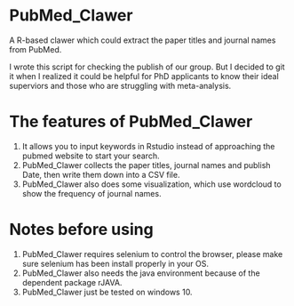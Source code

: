 # PubMed_Clawer
A R-based clawer which could extract the paper titles and journal names from PubMed.

I wrote this script for checking the publish of our group. But I decided to git it when I realized it could be helpful for PhD applicants to know their ideal superviors and those who are struggling with meta-analysis.

# The features of PubMed_Clawer
1. It allows you to input keywords in Rstudio instead of approaching the pubmed website to start your search.
2. PubMed_Clawer collects the paper titles, journal names and publish Date, then write them down into a CSV file.
3. PubMed_Clawer also does some visualization, which use wordcloud to show the frequency of journal names.

# Notes before using
1. PubMed_Clawer requires selenium to control the browser, please make sure selenium has been install properly in your OS.
2. PubMed_Clawer also needs the java environment because of the dependent package rJAVA.
3. PubMed_Clawer just be tested on windows 10.
